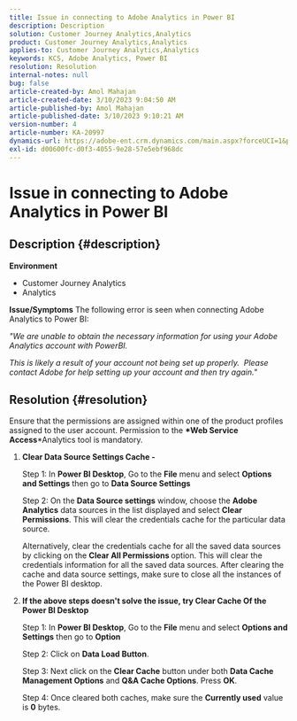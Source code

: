 ```yaml
---
title: Issue in connecting to Adobe Analytics in Power BI
description: Description
solution: Customer Journey Analytics,Analytics
product: Customer Journey Analytics,Analytics
applies-to: Customer Journey Analytics,Analytics
keywords: KCS, Adobe Analytics, Power BI
resolution: Resolution
internal-notes: null
bug: false
article-created-by: Amol Mahajan
article-created-date: 3/10/2023 9:04:50 AM
article-published-by: Amol Mahajan
article-published-date: 3/10/2023 9:10:21 AM
version-number: 4
article-number: KA-20997
dynamics-url: https://adobe-ent.crm.dynamics.com/main.aspx?forceUCI=1&pagetype=entityrecord&etn=knowledgearticle&id=aea0499b-22bf-ed11-83ff-6045bd006268
exl-id: d00600fc-d0f3-4055-9e28-57e5ebf968dc
---
```

# Issue in connecting to Adobe Analytics in Power BI

## Description {#description}

<b>Environment</b>
- Customer Journey Analytics
- Analytics



<b>Issue/Symptoms</b>
The following error is seen when connecting Adobe Analytics to Power BI:



*"We are unable to obtain the necessary information for using your Adobe Analytics account with PowerBI.*

*This is likely a result of your account not being set up properly.  Please contact Adobe for help setting up your account and then try again."*


## Resolution {#resolution}

Ensure that the permissions are assigned within one of the product profiles assigned to the user account. Permission to the <b>*Web Service Access</b>*Analytics tool is mandatory.<br>


1. <b>Clear Data Source Settings Cache - </b>

    Step 1: In <b>Power BI Desktop</b>, Go to the <b>File</b> menu and select <b>Options</b> <b>and Settings</b> then go to <b>Data Source Settings</b>

    Step 2: On the <b>Data Source settings</b> window, choose the <b>Adobe Analytics</b> data sources in the list displayed and select <b>Clear Permissions</b>. This will clear the credentials cache for the particular data source. 

    Alternatively, clear the credentials cache for all the saved data sources by clicking on the <b>Clear All Permissions </b>option. This will clear the credentials information for all the saved data sources.
    After clearing the cache and data source settings, make sure to close all the instances of the Power BI desktop.
2. <b>If the above steps doesn't solve the issue, try Clear Cache Of the Power BI Desktop</b>

    Step 1: In <b>Power BI Desktop</b>, Go to the <b>File</b> menu and select <b>Options and Settings</b> then go to <b>Option</b>

    Step 2: Click on <b>Data Load Button</b>.

    Step 3: Next click on the <b>Clear Cache</b> button under both <b>Data Cache Management Options</b> and <b>Q&A Cache Options</b>. Press <b>OK</b>.

    Step 4: Once cleared both caches, make sure the <b>Currently used</b> value is <b>0</b> bytes.
